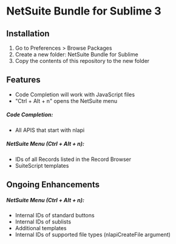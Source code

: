 NetSuite Bundle for Sublime 3
===================

Installation
-------------

1. Go to Preferences > Browse Packages
2. Create a new folder: NetSuite Bundle for Sublime
3. Copy the contents of this repository to the new folder

Features
---------

- Code Completion will work with JavaScript files
- "Ctrl + Alt + n" opens the NetSuite menu

##### Code Completion:
- All APIS that start with nlapi

##### NetSuite Menu (Ctrl + Alt + n):
- IDs of all Records listed in the Record Browser
- SuiteScript templates

Ongoing Enhancements
---------

##### NetSuite Menu (Ctrl + Alt + n):
- Internal IDs of standard buttons
- Internal IDs of sublists
- Additional templates
- Internal IDs of supported file types (nlapiCreateFile argument)
